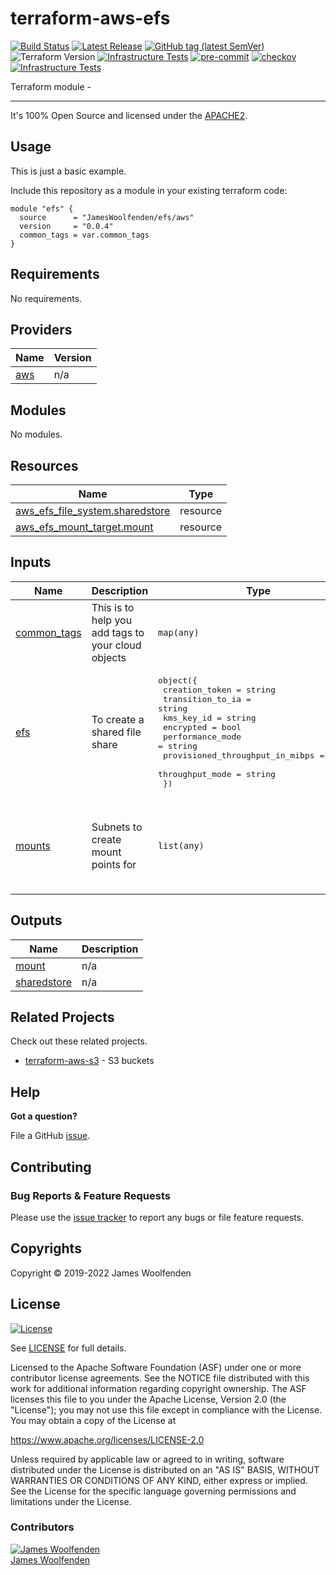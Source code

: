 # terraform-aws-efs

[![Build Status](https://github.com/JamesWoolfenden/terraform-aws-efs/workflows/Verify%20and%20Bump/badge.svg?branch=master)](https://github.com/JamesWoolfenden/terraform-aws-efs)
[![Latest Release](https://img.shields.io/github/release/JamesWoolfenden/terraform-aws-efs.svg)](https://github.com/JamesWoolfenden/terraform-aws-efs/releases/latest)
[![GitHub tag (latest SemVer)](https://img.shields.io/github/tag/JamesWoolfenden/terraform-aws-efs.svg?label=latest)](https://github.com/JamesWoolfenden/terraform-aws-efs/releases/latest)
![Terraform Version](https://img.shields.io/badge/tf-%3E%3D0.14.0-blue.svg)
[![Infrastructure Tests](https://www.bridgecrew.cloud/badges/github/JamesWoolfenden/terraform-aws-efs/cis_aws)](https://www.bridgecrew.cloud/link/badge?vcs=github&fullRepo=JamesWoolfenden%2Fterraform-aws-efs&benchmark=CIS+AWS+V1.2)
[![pre-commit](https://img.shields.io/badge/pre--commit-enabled-brightgreen?logo=pre-commit&logoColor=white)](https://github.com/pre-commit/pre-commit)
[![checkov](https://img.shields.io/badge/checkov-verified-brightgreen)](https://www.checkov.io/)
[![Infrastructure Tests](https://www.bridgecrew.cloud/badges/github/jameswoolfenden/terraform-aws-efs/general)](https://www.bridgecrew.cloud/link/badge?vcs=github&fullRepo=JamesWoolfenden%2Fterraform-aws-efs&benchmark=INFRASTRUCTURE+SECURITY)

Terraform module -

---

It's 100% Open Source and licensed under the [APACHE2](LICENSE).

## Usage

This is just a basic example.

Include this repository as a module in your existing terraform code:

```hcl
module "efs" {
  source      = "JamesWoolfenden/efs/aws"
  version     = "0.0.4"
  common_tags = var.common_tags
}
```

<!-- BEGINNING OF PRE-COMMIT-TERRAFORM DOCS HOOK -->

## Requirements

No requirements.

## Providers

| Name                                             | Version |
| ------------------------------------------------ | ------- |
| <a name="provider_aws"></a> [aws](#provider_aws) | n/a     |

## Modules

No modules.

## Resources

| Name                                                                                                                           | Type     |
| ------------------------------------------------------------------------------------------------------------------------------ | -------- |
| [aws_efs_file_system.sharedstore](https://registry.terraform.io/providers/hashicorp/aws/latest/docs/resources/efs_file_system) | resource |
| [aws_efs_mount_target.mount](https://registry.terraform.io/providers/hashicorp/aws/latest/docs/resources/efs_mount_target)     | resource |

## Inputs

| Name                                                               | Description                                        | Type                                                                                                                                                                                                                                      | Default                                                                                            | Required |
| ------------------------------------------------------------------ | -------------------------------------------------- | ----------------------------------------------------------------------------------------------------------------------------------------------------------------------------------------------------------------------------------------- | -------------------------------------------------------------------------------------------------- | :------: |
| <a name="input_common_tags"></a> [common_tags](#input_common_tags) | This is to help you add tags to your cloud objects | `map(any)`                                                                                                                                                                                                                                | n/a                                                                                                |   yes    |
| <a name="input_efs"></a> [efs](#input_efs)                         | To create a shared file share                      | <pre>object({<br> creation_token = string<br> transition_to_ia = string<br> kms_key_id = string<br> encrypted = bool<br> performance_mode = string<br> provisioned_throughput_in_mibps = number<br> throughput_mode = string<br> })</pre> | n/a                                                                                                |   yes    |
| <a name="input_mounts"></a> [mounts](#input_mounts)                | Subnets to create mount points for                 | `list(any)`                                                                                                                                                                                                                               | <pre>[<br> {<br> "ip_address": "",<br> "security_groups": [],<br> "subnet_id": ""<br> }<br>]</pre> |    no    |

## Outputs

| Name                                                                 | Description |
| -------------------------------------------------------------------- | ----------- |
| <a name="output_mount"></a> [mount](#output_mount)                   | n/a         |
| <a name="output_sharedstore"></a> [sharedstore](#output_sharedstore) | n/a         |

<!-- END OF PRE-COMMIT-TERRAFORM DOCS HOOK -->

## Related Projects

Check out these related projects.

- [terraform-aws-s3](https://github.com/jameswoolfenden/terraform-aws-s3) - S3 buckets

## Help

**Got a question?**

File a GitHub [issue](https://github.com/JamesWoolfenden/terraform-aws-efs/issues).

## Contributing

### Bug Reports & Feature Requests

Please use the [issue tracker](https://github.com/JamesWoolfenden/terraform-aws-efs/issues) to report any bugs or file feature requests.

## Copyrights

Copyright © 2019-2022 James Woolfenden

## License

[![License](https://img.shields.io/badge/License-Apache%202.0-blue.svg)](https://opensource.org/licenses/Apache-2.0)

See [LICENSE](LICENSE) for full details.

Licensed to the Apache Software Foundation (ASF) under one
or more contributor license agreements. See the NOTICE file
distributed with this work for additional information
regarding copyright ownership. The ASF licenses this file
to you under the Apache License, Version 2.0 (the
"License"); you may not use this file except in compliance
with the License. You may obtain a copy of the License at

<https://www.apache.org/licenses/LICENSE-2.0>

Unless required by applicable law or agreed to in writing,
software distributed under the License is distributed on an
"AS IS" BASIS, WITHOUT WARRANTIES OR CONDITIONS OF ANY
KIND, either express or implied. See the License for the
specific language governing permissions and limitations
under the License.

### Contributors

[![James Woolfenden][jameswoolfenden_avatar]][jameswoolfenden_homepage]<br/>[James Woolfenden][jameswoolfenden_homepage]

[jameswoolfenden_homepage]: https://github.com/jameswoolfenden
[jameswoolfenden_avatar]: https://github.com/jameswoolfenden.png?size=150
[github]: https://github.com/jameswoolfenden
[linkedin]: https://www.linkedin.com/in/jameswoolfenden/
[twitter]: https://twitter.com/JimWoolfenden
[share_twitter]: https://twitter.com/intent/tweet/?text=terraform-aws-efs&url=https://github.com/JamesWoolfenden/terraform-aws-efs
[share_linkedin]: https://www.linkedin.com/shareArticle?mini=true&title=terraform-aws-efs&url=https://github.com/JamesWoolfenden/terraform-aws-efs
[share_reddit]: https://reddit.com/submit/?url=https://github.com/JamesWoolfenden/terraform-aws-efs
[share_facebook]: https://facebook.com/sharer/sharer.php?u=https://github.com/JamesWoolfenden/terraform-aws-efs
[share_email]: mailto:?subject=terraform-aws-efs&body=https://github.com/JamesWoolfenden/terraform-aws-efs
